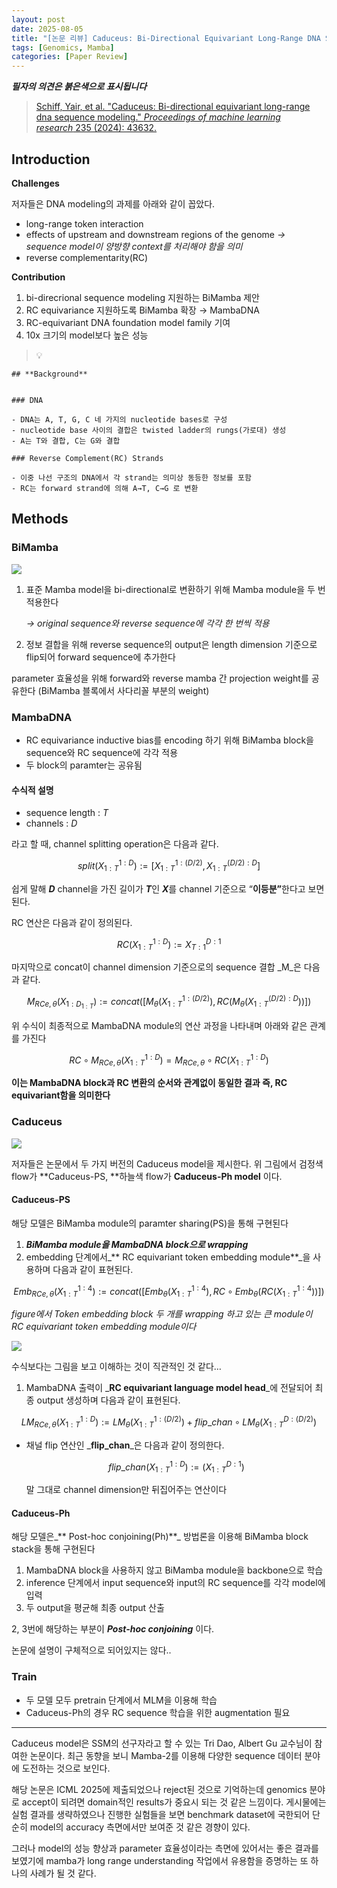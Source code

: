 ```yaml
---
layout: post
date: 2025-08-05
title: "[논문 리뷰] Caduceus: Bi-Directional Equivariant Long-Range DNA Sequence Modeling"
tags: [Genomics, Mamba]
categories: [Paper Review]
---
```


<span class="notion-red">_**필자의 의견은 붉은색으로 표시됩니다**_</span>


> [Schiff, Yair, et al. "Caduceus: Bi-directional equivariant long-range dna sequence modeling." ](https://pmc.ncbi.nlm.nih.gov/articles/PMC12189541/)[_Proceedings of machine learning research_](https://pmc.ncbi.nlm.nih.gov/articles/PMC12189541/)[ 235 (2024): 43632.](https://pmc.ncbi.nlm.nih.gov/articles/PMC12189541/)



## Introduction


**Challenges**


저자들은 DNA modeling의 과제를 아래와 같이 꼽았다.

- long-range token interaction
- effects of upstream and downstream regions of the genome 
_→ sequence model이 양방향 context를 처리해야 함을 의미_
- reverse complementarity(RC)

**Contribution**

1. bi-direcrional sequence modeling 지원하는 BiMamba 제안
1. RC equivariance 지원하도록 BiMamba 확장 → MambaDNA
1. RC-equivariant DNA foundation model family 기여
1. 10x 크기의 model보다 높은 성능

> 💡 


	## **Background**


	### DNA

	- DNA는 A, T, G, C 네 가지의 nucleotide bases로 구성
	- nucleotide base 사이의 결합은 twisted ladder의 rungs(가로대) 생성
	- A는 T와 결합, C는 G와 결합

	### Reverse Complement(RC) Strands

	- 이중 나선 구조의 DNA에서 각 strand는 의미상 동등한 정보를 포함
	- RC는 forward strand에 의해 A→T, C→G 로 변환


## Methods



### BiMamba


![](https://prod-files-secure.s3.us-west-2.amazonaws.com/542b861c-36a8-4051-84e5-8804b6728dba/2c247d59-7815-4980-99f0-8f0d21f445a7/image.png?X-Amz-Algorithm=AWS4-HMAC-SHA256&X-Amz-Content-Sha256=UNSIGNED-PAYLOAD&X-Amz-Credential=ASIAZI2LB4667UU2VREY%2F20251002%2Fus-west-2%2Fs3%2Faws4_request&X-Amz-Date=20251002T170103Z&X-Amz-Expires=3600&X-Amz-Security-Token=IQoJb3JpZ2luX2VjEJn%2F%2F%2F%2F%2F%2F%2F%2F%2F%2FwEaCXVzLXdlc3QtMiJHMEUCIQDHVpDgEj1W882gI%2BgzU8tshk%2BxA2%2Fj%2FYxNo4S43s5DQAIgae%2FkKR%2BDcP6qJ3mE1xpDG7r%2Fm3QzWrD%2BXcJwxL5pA3Aq%2FwMIMhAAGgw2Mzc0MjMxODM4MDUiDEK9gwVkq1yKqwG2eCrcA2Ew2uJV%2FepJBDURaXbCan1%2FzGIZDm9Uvtygj0lDGxIYo53P2LKAYVWDmzZuC2p51LlTlBOlwNsO%2BwnTEe2r6wNqKneYL3WssYt2LIQ4X9CXHpMwTmg65DhrV%2FaoOp%2F2APUjb6IG%2BRz%2BOxb6o6UeZUKaxxQjm24u4VFRCki3m6xwxwjrQLcEbZZtef2IueEQkViIJUj85llDuftkea8%2FrRV1JSoqOMjzaaKpPDE30bAgy9%2BKcJyN9NIC4Pnp9b%2BFXmY%2FE5uUVx5A0CEURo%2FZOemKMDKuWn2Z50GlJOHloPFNYhurIe5snKOX2Fl8nER4Az3jE76ub7vZRrEdT%2FrgxKw2g5gMiE2oNRgVxAdBD3fR%2BhiQQvjX0xBQkPbm%2FxAzXz9h3T80C4UJ4ELJpr9qw2zZDn2lnc4RC0XfH5yaOiRWmsHJdjqk9nY%2FT8pILsY78GswWY5Gleq4FJ9MDHzz%2BsYlTk2Pom%2BZ3ztl7kLbh2L9BFGPFySeIE9ru4o9cD7gNPhK4xB99RezuX6n9xvJegeOCsbN4XeAGrxxWWoJ1yJ%2F5EM8xykhhKTknaMX1%2FTXH0wMINfQIZfPp2oCYF%2BQTGXvOQXNyv1QbZOXEGOzSDy8X7BkTWw0DRCPuVQeMLrP%2BsYGOqUByFMeumvfcDl8r0ucLgS6HFQ84DW%2BI93mGO2uOt%2BivXwbQDNpMEgZ6keMqeKNp2b31xE3%2FXlSohAoPOXKlrtVwX7fazswkNbqk%2FgOHMk9kRs9RGW9a95zG%2FOJHuURA5NXkUJS2H4wcjGCoUo3Ga6qlleY4fWue3A3A3JeagfDC5SiC1drWf6IK6w6CIFN3Og%2BRAS44SWp08uvoGbNZm594hcBfpg0&X-Amz-Signature=8cb4d74ffaf5556df09ba17fe0f3545d414b6de408731f968cead28418964748&X-Amz-SignedHeaders=host&x-amz-checksum-mode=ENABLED&x-id=GetObject)

1. 표준 Mamba model을 bi-directional로 변환하기 위해 Mamba module을 두 번 적용한다

	_→ original sequence와 reverse sequence에 각각 한 번씩 적용_

1. 정보 결합을 위해 reverse sequence의 output은 length dimension 기준으로 flip되어 forward sequence에 추가한다

parameter 효율성을 위해 forward와 reverse mamba 간 projection weight를 공유한다 (BiMamba 블록에서 사다리꼴 부분의 weight)



### MambaDNA

- RC equivariance inductive bias를 encoding 하기 위해 BiMamba block을 sequence와 RC sequence에 각각 적용
- 두 block의 paramter는 공유됨


#### 수식적 설명

- sequence length : _T_
- channels : _D_

라고 할 때,  channel splitting operation은 다음과 같다.


$$
split(X^{1:D}_{1:T}):=[X^{1:(D/2)}_{1:T},X^{(D/2):D}_{1:T}]
$$


<span class="notion-red">쉽게 말해 </span><span class="notion-red">_**D**_</span><span class="notion-red"> channel을 가진 길이가 </span><span class="notion-red">_**T**_</span><span class="notion-red">인 </span><span class="notion-red">_**X**_</span><span class="notion-red">를 channel 기준으로 “</span><span class="notion-red">**이등분”**</span><span class="notion-red">한다고 보면 된다.</span>


RC 연산은 다음과 같이 정의된다.


$$
RC(X^{1:D}_{1:T}):=X^{D:1}_{T:1}
$$


마지막으로 concat이 channel dimension 기준으로의 sequence 결합 _M_은 다음과 같다.


$$
M_{RCe,\theta}(X_{1:D_{1:T}}):=concat([M_{\theta}(X^{1:(D/2)}_{1:T}),RC(M_{\theta}(X^{(D/2):D}_{1:T}))])
$$


위 수식이 최종적으로 MambaDNA module의 연산 과정을 나타내며 아래와 같은 관계를 가진다


$$
RC\circ M_{RCe,\theta}(X^{1:D}_{1:T}) = M_{RCe,\theta} \circ RC(X^{1:D}_{1:T})
$$


**이는 MambaDNA block과 RC 변환의 순서와 관계없이 동일한 결과 즉, RC equivariant함을 의미한다**



### Caduceus


![](https://prod-files-secure.s3.us-west-2.amazonaws.com/542b861c-36a8-4051-84e5-8804b6728dba/f94a60d7-8145-473b-aef9-7c68d3ec604a/image.png?X-Amz-Algorithm=AWS4-HMAC-SHA256&X-Amz-Content-Sha256=UNSIGNED-PAYLOAD&X-Amz-Credential=ASIAZI2LB4667UU2VREY%2F20251002%2Fus-west-2%2Fs3%2Faws4_request&X-Amz-Date=20251002T170104Z&X-Amz-Expires=3600&X-Amz-Security-Token=IQoJb3JpZ2luX2VjEJn%2F%2F%2F%2F%2F%2F%2F%2F%2F%2FwEaCXVzLXdlc3QtMiJHMEUCIQDHVpDgEj1W882gI%2BgzU8tshk%2BxA2%2Fj%2FYxNo4S43s5DQAIgae%2FkKR%2BDcP6qJ3mE1xpDG7r%2Fm3QzWrD%2BXcJwxL5pA3Aq%2FwMIMhAAGgw2Mzc0MjMxODM4MDUiDEK9gwVkq1yKqwG2eCrcA2Ew2uJV%2FepJBDURaXbCan1%2FzGIZDm9Uvtygj0lDGxIYo53P2LKAYVWDmzZuC2p51LlTlBOlwNsO%2BwnTEe2r6wNqKneYL3WssYt2LIQ4X9CXHpMwTmg65DhrV%2FaoOp%2F2APUjb6IG%2BRz%2BOxb6o6UeZUKaxxQjm24u4VFRCki3m6xwxwjrQLcEbZZtef2IueEQkViIJUj85llDuftkea8%2FrRV1JSoqOMjzaaKpPDE30bAgy9%2BKcJyN9NIC4Pnp9b%2BFXmY%2FE5uUVx5A0CEURo%2FZOemKMDKuWn2Z50GlJOHloPFNYhurIe5snKOX2Fl8nER4Az3jE76ub7vZRrEdT%2FrgxKw2g5gMiE2oNRgVxAdBD3fR%2BhiQQvjX0xBQkPbm%2FxAzXz9h3T80C4UJ4ELJpr9qw2zZDn2lnc4RC0XfH5yaOiRWmsHJdjqk9nY%2FT8pILsY78GswWY5Gleq4FJ9MDHzz%2BsYlTk2Pom%2BZ3ztl7kLbh2L9BFGPFySeIE9ru4o9cD7gNPhK4xB99RezuX6n9xvJegeOCsbN4XeAGrxxWWoJ1yJ%2F5EM8xykhhKTknaMX1%2FTXH0wMINfQIZfPp2oCYF%2BQTGXvOQXNyv1QbZOXEGOzSDy8X7BkTWw0DRCPuVQeMLrP%2BsYGOqUByFMeumvfcDl8r0ucLgS6HFQ84DW%2BI93mGO2uOt%2BivXwbQDNpMEgZ6keMqeKNp2b31xE3%2FXlSohAoPOXKlrtVwX7fazswkNbqk%2FgOHMk9kRs9RGW9a95zG%2FOJHuURA5NXkUJS2H4wcjGCoUo3Ga6qlleY4fWue3A3A3JeagfDC5SiC1drWf6IK6w6CIFN3Og%2BRAS44SWp08uvoGbNZm594hcBfpg0&X-Amz-Signature=83e5011efd4778f8f885632b98791edd5bc0b7dc19ad4640900890146285366f&X-Amz-SignedHeaders=host&x-amz-checksum-mode=ENABLED&x-id=GetObject)


저자들은 논문에서 두 가지 버전의 Caduceus model을 제시한다. 위 그림에서 검정색 flow가 **Caduceus-PS, **하늘색 flow가 **Caduceus-Ph model** 이다.



#### Caduceus-PS


해당 모델은 BiMamba module의 paramter sharing(PS)을 통해 구현된다

1. _**BiMamba module을 MambaDNA block으로 wrapping**_
1. embedding 단계에서_** RC equivariant token embedding module**_을 사용하며 다음과 같이 표현된다.

$$
Emb_{RCe,\theta}(X^{1:4}_{1:T}):=concat([Emb_{\theta}(X^{1:4}_{1:T}),RC \circ Emb_{\theta}(RC(X^{1:4}_{1:T}))])
$$


_figure에서 Token embedding block 두 개를 wrapping 하고 있는 큰 module이 RC equivariant token embedding module이다_


![](https://prod-files-secure.s3.us-west-2.amazonaws.com/542b861c-36a8-4051-84e5-8804b6728dba/b175e4da-71eb-4e91-8c23-a06dabe673c9/image.png?X-Amz-Algorithm=AWS4-HMAC-SHA256&X-Amz-Content-Sha256=UNSIGNED-PAYLOAD&X-Amz-Credential=ASIAZI2LB4667UU2VREY%2F20251002%2Fus-west-2%2Fs3%2Faws4_request&X-Amz-Date=20251002T170104Z&X-Amz-Expires=3600&X-Amz-Security-Token=IQoJb3JpZ2luX2VjEJn%2F%2F%2F%2F%2F%2F%2F%2F%2F%2FwEaCXVzLXdlc3QtMiJHMEUCIQDHVpDgEj1W882gI%2BgzU8tshk%2BxA2%2Fj%2FYxNo4S43s5DQAIgae%2FkKR%2BDcP6qJ3mE1xpDG7r%2Fm3QzWrD%2BXcJwxL5pA3Aq%2FwMIMhAAGgw2Mzc0MjMxODM4MDUiDEK9gwVkq1yKqwG2eCrcA2Ew2uJV%2FepJBDURaXbCan1%2FzGIZDm9Uvtygj0lDGxIYo53P2LKAYVWDmzZuC2p51LlTlBOlwNsO%2BwnTEe2r6wNqKneYL3WssYt2LIQ4X9CXHpMwTmg65DhrV%2FaoOp%2F2APUjb6IG%2BRz%2BOxb6o6UeZUKaxxQjm24u4VFRCki3m6xwxwjrQLcEbZZtef2IueEQkViIJUj85llDuftkea8%2FrRV1JSoqOMjzaaKpPDE30bAgy9%2BKcJyN9NIC4Pnp9b%2BFXmY%2FE5uUVx5A0CEURo%2FZOemKMDKuWn2Z50GlJOHloPFNYhurIe5snKOX2Fl8nER4Az3jE76ub7vZRrEdT%2FrgxKw2g5gMiE2oNRgVxAdBD3fR%2BhiQQvjX0xBQkPbm%2FxAzXz9h3T80C4UJ4ELJpr9qw2zZDn2lnc4RC0XfH5yaOiRWmsHJdjqk9nY%2FT8pILsY78GswWY5Gleq4FJ9MDHzz%2BsYlTk2Pom%2BZ3ztl7kLbh2L9BFGPFySeIE9ru4o9cD7gNPhK4xB99RezuX6n9xvJegeOCsbN4XeAGrxxWWoJ1yJ%2F5EM8xykhhKTknaMX1%2FTXH0wMINfQIZfPp2oCYF%2BQTGXvOQXNyv1QbZOXEGOzSDy8X7BkTWw0DRCPuVQeMLrP%2BsYGOqUByFMeumvfcDl8r0ucLgS6HFQ84DW%2BI93mGO2uOt%2BivXwbQDNpMEgZ6keMqeKNp2b31xE3%2FXlSohAoPOXKlrtVwX7fazswkNbqk%2FgOHMk9kRs9RGW9a95zG%2FOJHuURA5NXkUJS2H4wcjGCoUo3Ga6qlleY4fWue3A3A3JeagfDC5SiC1drWf6IK6w6CIFN3Og%2BRAS44SWp08uvoGbNZm594hcBfpg0&X-Amz-Signature=eb02596f5cea5630c9437935aaab6c20d5d728ce24669564f9868e53d2e12331&X-Amz-SignedHeaders=host&x-amz-checksum-mode=ENABLED&x-id=GetObject)


<span class="notion-red">수식보다는 그림을 보고 이해하는 것이 직관적인 것 같다…</span>

1. MambaDNA 출력이 _**RC equivariant language model head**_에 전달되어 최종 output 생성하며 다음과 같이 표현된다.

$$
LM_{RCe,\theta}(X^{1:D}_{1:T}):= LM_{\theta}(X^{1:(D/2)}_{1:T})+flip\_chan\circ LM_{\theta}(X^{D:(D/2)}_{1:T})
$$

- 채널 flip 연산인 _**flip\_chan**_은 다음과 같이 정의한다.

	$$
	flip\_chan(X^{1:D}_{1:T}):=(X^{D:1}_{1:T})
	$$


	말 그대로 channel dimension만 뒤집어주는 연산이다



#### Caduceus-Ph


해당 모델은_** Post-hoc conjoining(Ph)**_ 방법론을 이용해 BiMamba block stack을 통해 구현된다

1. MambaDNA block을 사용하지 않고 BiMamba module을 backbone으로 학습
1. inference 단계에서 input sequence와 input의 RC sequence를 각각 model에 입력
1. 두 output을 평균해 최종 output 산출

2, 3번에 해당하는 부분이 _**Post-hoc conjoining**_ 이다.


<span class="notion-red">논문에 설명이 구체적으로 되어있지는 않다..</span>



### Train

- 두 모델 모두 pretrain 단계에서 MLM을 이용해 학습
- Caduceus-Ph의 경우 RC sequence 학습을 위한 augmentation 필요

---


<span class="notion-red">Caduceus model은 SSM의 선구자라고 할 수 있는 Tri Dao, Albert Gu 교수님이 참여한 논문이다. 최근 동향을 보니 Mamba-2를 이용해 다양한 sequence 데이터 분야에 도전하는 것으로 보인다.</span>


<span class="notion-red">해당 논문은 ICML 2025에 제출되었으나 reject된 것으로 기억하는데 genomics 분야로 accept이 되려면 domain적인 results가 중요시 되는 것 같은 느낌이다. 게시물에는 실험 결과를 생략하였으나 진행한 실험들을 보면 benchmark dataset에 국한되어 단순히 model의 accuracy 측면에서만 보여준 것 같은 경향이 있다.</span>


<span class="notion-red">그러나 model의 성능 향상과 parameter 효율성이라는 측면에 있어서는 좋은 결과를 보였기에 mamba가 long range understanding 작업에서 유용함을 증명하는 또 하나의 사례가 될 것 같다.</span>


